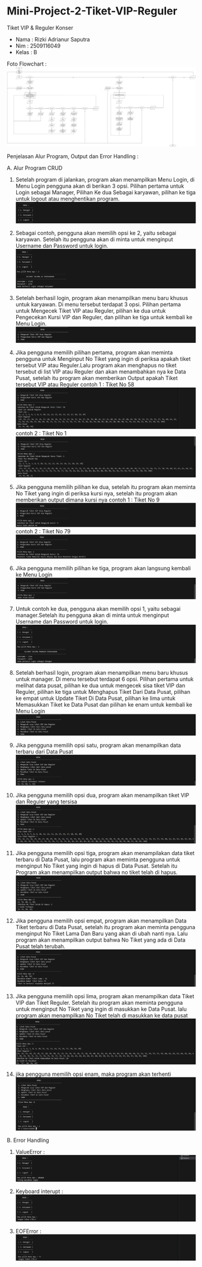 # Mini-Project-2-Tiket-VIP-Reguler
Tiket VIP & Reguler Konser

- Nama  : Rizki Adrianur Saputra
- Nim   : 2509116049
- Kelas : B

Foto Flowchart :
![img alt](https://github.com/rizkiadrianurs/Mini-Project-2-Tiket-VIP-Reguler/blob/2b6a0a2099cd5cae24cd4361ab1ba0220a3a6555/Flowchat%20MnPro%202%20Rizki.jpg)

Penjelasan Alur Program, Output dan Error Handling :

A. Alur Program CRUD

1. Setelah program di jalankan, program akan menampilkan Menu Login, di Menu Login pengguna akan di berikan 3 opsi. Pilihan pertama untuk Login sebagai Manager, Pilihan Ke dua Sebagai karyawan, pilihan ke tiga untuk logout atau menghentikan program.
![img alt](https://github.com/rizkiadrianurs/Mini-Project-2-Tiket-VIP-Reguler/blob/2b6a0a2099cd5cae24cd4361ab1ba0220a3a6555/Screenshot%202025-09-28%20201148.png)

2. Sebagai contoh, pengguna akan memilih opsi ke 2, yaitu sebagai karyawan. Setelah itu pengguna akan di minta untuk menginput Username dan Password untuk login.
![img alt](https://github.com/rizkiadrianurs/Mini-Project-2-Tiket-VIP-Reguler/blob/2b6a0a2099cd5cae24cd4361ab1ba0220a3a6555/Screenshot%202025-09-28%20201217.png)

3. Setelah berhasil login, program akan menampilkan menu baru khusus untuk karyawan. Di menu tersebut terdapat 3 opsi. Pilihan pertama untuk Mengecek Tiket VIP atau Reguler, pilihan ke dua untuk Pengecekan Kursi VIP dan Reguler, dan pilihan ke tiga untuk kembali ke Menu Login.
![img alt](https://github.com/rizkiadrianurs/Mini-Project-2-Tiket-VIP-Reguler/blob/75f5959e77562eb134d017210f6ee9758d408c05/Screenshot%202025-09-28%20201421.png)

4. Jika pengguna memilih pilihan pertama, program akan meminta pengguna untuk Menginput No Tiket yang ingin di periksa apakah tiket tersebut VIP atau Reguler.Lalu program akan menghapus no tiket tersebut di list VIP atau Reguler dan akan menambahkan nya ke Data Pusat, setelah itu program akan memberikan Output apakah Tiket tersebut VIP atau Reguler
contoh 1 : Tiket No 58
![img alt](https://github.com/rizkiadrianurs/Mini-Project-2-Tiket-VIP-Reguler/blob/3ab906f90a0ced95c1d7ba3709fe06ced631c265/Screenshot%202025-09-28%20220539.png)
contoh 2 : Tiket No 1
![img alt](https://github.com/rizkiadrianurs/Mini-Project-2-Tiket-VIP-Reguler/blob/2b6a0a2099cd5cae24cd4361ab1ba0220a3a6555/Screenshot%202025-09-28%20201304.png)
 
5. Jika pengguna memilih pilihan ke dua, setelah itu program akan meminta No Tiket yang ingin di periksa kursi nya, setelah itu program akan memberikan output dimana kursi nya
contoh 1 : Tiket No 9
![img alt](https://github.com/rizkiadrianurs/Mini-Project-2-Tiket-VIP-Reguler/blob/2b6a0a2099cd5cae24cd4361ab1ba0220a3a6555/Screenshot%202025-09-28%20201529.png
)
contoh 2 : Tiket No 79
![img alt](https://github.com/rizkiadrianurs/Mini-Project-2-Tiket-VIP-Reguler/blob/0baad1fcb65a332bd82c01f7c031cb29ef4dd4e1/Screenshot%202025-09-28%20201555.png)

7. Jika pengguna memilih pilihan ke tiga, program akan langsung kembali ke Menu Login
![img alt](https://github.com/rizkiadrianurs/Mini-Project-2-Tiket-VIP-Reguler/blob/e3b83fdbe17e2027824fd69323be980c93475baf/Screenshot%202025-09-28%20201615.png)

8. Untuk contoh ke dua, pengguna akan memilih opsi 1, yaitu sebagai manager.Setelah itu pengguna akan di minta untuk menginput Username dan Password untuk login.
![img alt](https://github.com/rizkiadrianurs/Mini-Project-2-Tiket-VIP-Reguler/blob/e3b83fdbe17e2027824fd69323be980c93475baf/Screenshot%202025-09-28%20201642.png)

9. Setelah berhasil login, program akan menampilkan menu baru khusus untuk manager. Di menu tersebut terdapat 6 opsi. Pilihan pertama untuk melihat data pusat, pilihan ke dua untuk mengecek sisa tiket VIP dan Reguler, pilihan ke tiga untuk Menghapus Tiket Dari Data Pusat, pilihan ke empat untuk Update Tiket Di Data Pusat, pilihan ke lima untuk Memasukkan Tiket ke Data Pusat dan pilihan ke enam untuk kembali ke Menu Login
![img alt](https://github.com/rizkiadrianurs/Mini-Project-2-Tiket-VIP-Reguler/blob/72f69647600b0d4df70b3320e5aca966e05866c1/Screenshot%202025-09-28%20201702.png)

10. Jika pengguna memilih opsi satu, program akan menampilkan data terbaru dari Data Pusat
![img alt](https://github.com/rizkiadrianurs/Mini-Project-2-Tiket-VIP-Reguler/blob/72f69647600b0d4df70b3320e5aca966e05866c1/Screenshot%202025-09-28%20201714.png)

11. Jika pengguna memilih opsi dua, program akan menampilkan tiket VIP dan Reguler yang tersisa
![img alt](https://github.com/rizkiadrianurs/Mini-Project-2-Tiket-VIP-Reguler/blob/72f69647600b0d4df70b3320e5aca966e05866c1/Screenshot%202025-09-28%20201750.png)

12. Jika pengguna memilih opsi tiga, program akan menampilakan data tiket terbaru di Data Pusat, lalu program akan meminta pengguna untuk menginput No Tiket yang ingin di hapus di Data Pusat. Setelah itu Program akan menampilkan output bahwa no tiket telah di hapus.
![img alt](https://github.com/rizkiadrianurs/Mini-Project-2-Tiket-VIP-Reguler/blob/72f69647600b0d4df70b3320e5aca966e05866c1/Screenshot%202025-09-28%20201843.png)

13. Jika pengguna memilih opsi empat, program akan menampilkan Data Tiket terbaru di Data Pusat, setelah itu program akan meminta pengguna menginput No Tiket Lama Dan Baru yang akan di ubah nanti nya. Lalu program akan menampilkan output bahwa No Tiket yang ada di Data Pusat telah terubah.
![img alt](https://github.com/rizkiadrianurs/Mini-Project-2-Tiket-VIP-Reguler/blob/72f69647600b0d4df70b3320e5aca966e05866c1/Screenshot%202025-09-28%20201928.png)

14. Jika pengguna memilih opsi lima, program akan menampilkan data Tiket VIP dan Tiket Reguler. Setelah itu program akan meminta pengguna untuk menginput No Tiket yang ingin di masukkan ke Data Pusat. lalu program akan menampilkan No Tiket telah di masukkan ke data pusat
![img ilt](https://github.com/rizkiadrianurs/Mini-Project-2-Tiket-VIP-Reguler/blob/72f69647600b0d4df70b3320e5aca966e05866c1/Screenshot%202025-09-28%20202002.png)

15. jika pengguna memilih opsi enam, maka program akan terhenti
![img ilt](https://github.com/rizkiadrianurs/Mini-Project-2-Tiket-VIP-Reguler/blob/72f69647600b0d4df70b3320e5aca966e05866c1/Screenshot%202025-09-28%20202019.png)

B. Error Handling 
1. ValueError :
![img ilt](https://github.com/rizkiadrianurs/Mini-Project-2-Tiket-VIP-Reguler/blob/0e94d541437041e3c3b51a8387fe45edb2ab80a3/Screenshot%202025-09-28%20223814.png)

2. Keyboard interupt :
![img ilt](https://github.com/rizkiadrianurs/Mini-Project-2-Tiket-VIP-Reguler/blob/0e94d541437041e3c3b51a8387fe45edb2ab80a3/Screenshot%202025-09-28%20223828.png)

3. EOFError :
![img ilt](https://github.com/rizkiadrianurs/Mini-Project-2-Tiket-VIP-Reguler/blob/0e94d541437041e3c3b51a8387fe45edb2ab80a3/Screenshot%202025-09-28%20223925.png)

